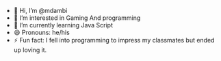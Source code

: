 - 👋 Hi, I’m @mdambi
- 👀 I’m interested in Gaming And programming
- 🌱 I’m currently learning Java Script
- 😄 Pronouns: he/his
- ⚡ Fun fact: I fell into programming to impress my classmates but ended up loving it.

<!---
mdambi/mdambi is a ✨ special ✨ repository because its `README.md` (this file) appears on your GitHub profile.
You can click the Preview link to take a look at your changes.
--->
